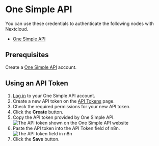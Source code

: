 # One Simple API

You can use these credentials to authenticate the following nodes with Nextcloud.

- [One Simple API](/integrations/nodes/n8n-nodes-base.oneSimpleApi/)

## Prerequisites

Create a [One Simple API](https://onesimpleapi.com/register) account.

## Using an API Token

1. [Log in](https://onesimpleapi.com/login) to your One Simple API account.
2. Create a new API token on the [API Tokens](https://onesimpleapi.com/user/api-tokens) page.
3. Check the required permissions for your new API token.
4. Click the **Create** button.
5. Copy the API token provided by One Simple API.
![The API token shown on the One Simple API website](/_images/integrations/credentials/onesimpleapi/one_simple_api_website.png)
6. Paste the API token into the API Token field of n8n.
![The API token field in n8n](/_images/integrations/credentials/onesimpleapi/one_simple_api_n8n_credentials.png)
7. Click the **Save** button.
